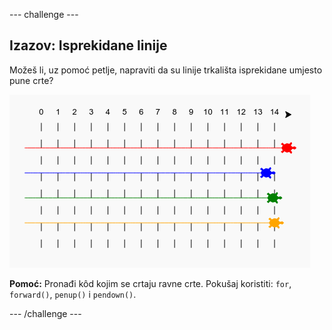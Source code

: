 \--- challenge \---

## Izazov: Isprekidane linije

Možeš li, uz pomoć petlje, napraviti da su linije trkališta isprekidane umjesto pune crte?

![screenshot](images/race-finished.png)

**Pomoć:** Pronađi kôd kojim se crtaju ravne crte. Pokušaj koristiti: `for`, `forward()`, `penup()` i `pendown()`.

\--- /challenge \---